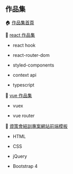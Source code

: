 ## 作品集

🏠 [作品集首頁](https://yiminprogram.github.io/portfolio/)

📘 [react 作品集](https://yiminprogram.github.io/portfolio/#/portfolio/react)

- react hook

- react-router-dom

- styled-components

- context api

- typescript

📗 [vue 作品集](https://yiminprogram.github.io/portfolio/#/portfolio/vue)

- vuex

- vue router

📙 [資策會結訓專案網站前端模板](https://yiminprogram.github.io/portfolio/#/portfolio/iii)

- HTML

- CSS

- jQuery

- Bootstrap 4
